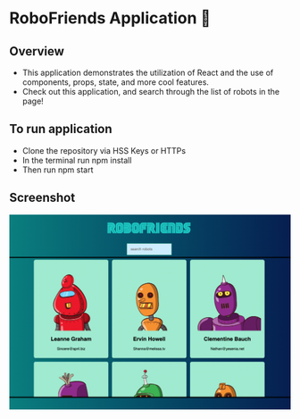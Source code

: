 # RoboFriends Application :robot:

## Overview
- This application demonstrates the utilization of React and the use of components, props, state, and more cool features.
- Check out this application, and search through the list of robots in the page!

## To run application
- Clone the repository via HSS Keys or HTTPs
- In the terminal run npm install 
- Then run npm start

## Screenshot
![appscreenshot](./public/appscreenshot.png)

